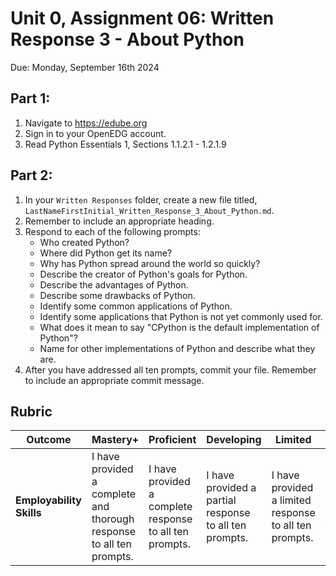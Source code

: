 # Unit 0, Assignment 06: Written Response 3 - About Python
Due: Monday, September 16th 2024

## Part 1:
1. Navigate to https://edube.org
2. Sign in to your OpenEDG account.
3. Read Python Essentials 1, Sections 1.1.2.1 - 1.2.1.9

## Part 2:

1. In your `Written Responses` folder, create a new file titled, `LastNameFirstInitial_Written_Response_3_About_Python.md`.
2. Remember to include an appropriate heading.
3. Respond to each of the following prompts:
   * Who created Python?
   * Where did Python get its name?
   * Why has Python spread around the world so quickly?
   * Describe the creator of Python's goals for Python.
   * Describe the advantages of Python.
   * Describe some drawbacks of Python.
   * Identify some common applications of Python.
   * Identify some applications that Python is not yet commonly used for.
   * What does it mean to say "CPython is the default implementation of Python"?
   * Name for other implementations of Python and describe what they are.
4. After you have addressed all ten prompts, commit your file.  Remember to include an appropriate commit message.

## Rubric

|Outcome|Mastery+|Proficient|Developing|Limited|Incomplete|
|---|---|---|---|---|---|
|**Employability Skills**|I have provided a complete and thorough response to all ten prompts.|I have provided a complete response to all ten prompts.|I have provided a partial response to all ten prompts.|I have provided a limited response to all ten prompts.|I have not yet provided a response to all ten prompts.|
